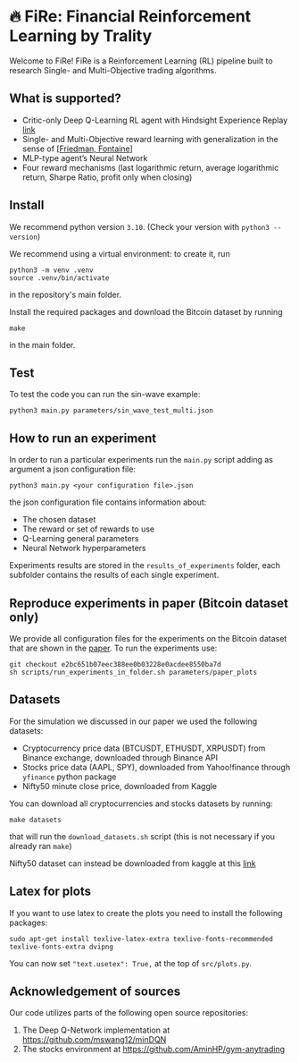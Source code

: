 # 🔥 FiRe: Financial Reinforcement Learning by Trality

Welcome to FiRe!
FiRe is a Reinforcement Learning (RL) pipeline built to research Single- and 
Multi-Objective trading algorithms.


## What is supported?
- Critic-only Deep Q-Learning RL agent with Hindsight Experience Replay
[link](https://towardsdatascience.com/deep-q-learning-tutorial-mindqn-2a4c855abffc)
- Single- and Multi-Objective reward learning with generalization in the sense of
\[[Friedman, Fontaine](https://arxiv.org/abs/1809.06364)\]
- MLP-type agent’s Neural Network
- Four reward mechanisms (last logarithmic return, average logarithmic return,
Sharpe Ratio, profit only when closing)


## Install
We recommend python version `3.10`. (Check your version with `python3 --version`)

We recommend using a virtual environment: to create it, run
```
python3 -m venv .venv
source .venv/bin/activate
```
in the repository's main folder.

Install the required packages and download the Bitcoin dataset by running
```
make
```
in the main folder.


## Test

To test the code you can run the sin-wave example:
```
python3 main.py parameters/sin_wave_test_multi.json
```


## How to run an experiment
In order to run a particular experiments run the `main.py` script adding as
argument a json configuration file:
```
python3 main.py <your configuration file>.json
```
the json configuration file contains information about:
- The chosen dataset
- The reward or set of rewards to use
- Q-Learning general parameters
- Neural Network hyperparameters

Experiments results are stored in the `results_of_experiments` folder, each
subfolder contains the results of each single experiment.


## Reproduce experiments in paper (Bitcoin dataset only)
We provide all configuration files for the experiments on the Bitcoin dataset
that are shown in the [paper](https://arxiv.org/abs/2203.04579).
To run the experiments use:
```
git checkout e2bc651b07eec388ee0b03228e0acdee8550ba7d
sh scripts/run_experiments_in_folder.sh parameters/paper_plots
```


## Datasets
For the simulation we discussed in our paper we used the following datasets:
- Cryptocurrency price data (BTCUSDT, ETHUSDT, XRPUSDT) from Binance exchange, downloaded through Binance API
- Stocks price data (AAPL, SPY), downloaded from Yahoo!finance through `yfinance` python package
- Nifty50 minute close price, downloaded from Kaggle

You can download all cryptocurrencies and stocks datasets by running:
```
make datasets
```
that will run the `download_datasets.sh` script (this is not necessary if you already ran `make`)

Nifty50 dataset can instead be downloaded from kaggle at this [link](https://www.kaggle.com/datasets/rohanrao/nifty50-stock-market-data)


## Latex for plots
If you want to use latex to create the plots you need to install the following
packages:
```
sudo apt-get install texlive-latex-extra texlive-fonts-recommended texlive-fonts-extra dvipng
```
You can now set `"text.usetex": True,` at the top of `src/plots.py`.

## Acknowledgement of sources

Our code utilizes parts of the following open source repositories:
1) The Deep Q-Network implementation at https://github.com/mswang12/minDQN
2) The stocks environment at https://github.com/AminHP/gym-anytrading
